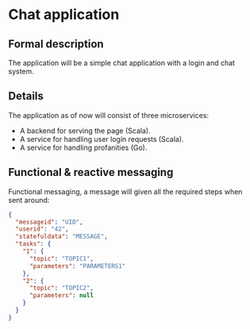# Chat application
## Formal description
The application will be a simple chat application with a login and chat system.
## Details
The application as of now will consist of three microservices:
* A backend for serving the page (Scala).
* A service for handling user login requests (Scala).
* A service for handling profanities (Go).
## Functional & reactive messaging
Functional messaging, a message will given all the required steps when sent around:
```json
{
  "messageid": "UID",
  "userid": "42",
  "statefuldata": "MESSAGE",
  "tasks": {
    "1": {
      "topic": "TOPIC1",
      "parameters": "PARAMETERS1"
    },
    "2": {
      "topic": "TOPIC2",
      "parameters": null
    }
  }
}
```